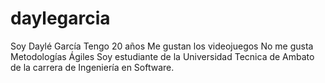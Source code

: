 # daylegarcia
Soy Daylé García 
Tengo 20 años 
Me gustan los videojuegos
No me gusta Metodologías Ágiles
Soy estudiante de la Universidad Tecnica de Ambato de la carrera de Ingeniería en Software.
